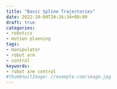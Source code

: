 ```yaml
---
title: "Basic Spline Trajectories"
date: 2022-10-09T20:26:34+09:00
draft: true
categories:
- robotics
- motion planning
tags:
- manipulator
- robot arm
- control
keywords:
- robot arm control
#thumbnailImage: //example.com/image.jpg
---
```



